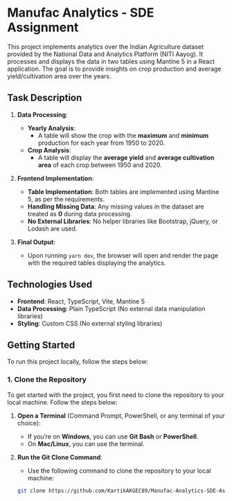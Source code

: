 # Manufac Analytics - SDE Assignment

This project implements analytics over the Indian Agriculture dataset provided by the National Data and Analytics Platform (NITI Aayog). It processes and displays the data in two tables using Mantine 5 in a React application. The goal is to provide insights on crop production and average yield/cultivation area over the years.

## Task Description

1. **Data Processing**:
   - **Yearly Analysis**:
     - A table will show the crop with the **maximum** and **minimum** production for each year from 1950 to 2020.
   - **Crop Analysis**:
     - A table will display the **average yield** and **average cultivation area** of each crop between 1950 and 2020.

2. **Frontend Implementation**:
   - **Table Implementation**: Both tables are implemented using Mantine 5, as per the requirements.
   - **Handling Missing Data**: Any missing values in the dataset are treated as **0** during data processing.
   - **No External Libraries**: No helper libraries like Bootstrap, jQuery, or Lodash are used.

3. **Final Output**:
   - Upon running `yarn dev`, the browser will open and render the page with the required tables displaying the analytics.

## Technologies Used

- **Frontend**: React, TypeScript, Vite, Mantine 5
- **Data Processing**: Plain TypeScript (No external data manipulation libraries)
- **Styling**: Custom CSS (No external styling libraries)

## Getting Started

To run this project locally, follow the steps below:
### 1. Clone the Repository
To get started with the project, you first need to clone the repository to your local machine. Follow the steps below:

1. **Open a Terminal** (Command Prompt, PowerShell, or any terminal of your choice):
   - If you’re on **Windows**, you can use **Git Bash** or **PowerShell**.
   - On **Mac/Linux**, you can use the terminal.

2. **Run the Git Clone Command**:
   - Use the following command to clone the repository to your local machine:
   
   ```bash
   git clone https://github.com/KartikAKGEC89/Manufac-Analytics-SDE-Assignment.git
